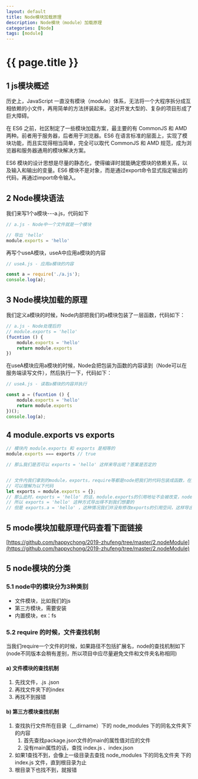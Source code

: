 ```yaml
---
layout: default
title: Node模块加载原理
description: Node模块（module）加载原理
categories: [Node]
tags: [module]
---
```

# {{ page.title }}

## 1 js模块概述
历史上，JavaScript 一直没有模块（module）体系，无法将一个大程序拆分成互相依赖的小文件，再用简单的方法拼装起来。这对开发大型的、复杂的项目形成了巨大障碍。

在 ES6 之前，社区制定了一些模块加载方案，最主要的有 CommonJS 和 AMD 两种。前者用于服务器，后者用于浏览器。ES6 在语言标准的层面上，实现了模块功能，而且实现得相当简单，完全可以取代 CommonJS 和 AMD 规范，成为浏览器和服务器通用的模块解决方案。

ES6 模块的设计思想是尽量的静态化，使得编译时就能确定模块的依赖关系，以及输入和输出的变量。ES6 模块不是对象，而是通过export命令显式指定输出的代码，再通过import命令输入。

## 2 Node模块语法
我们来写1个a模块---a.js，代码如下
```javascript
// a.js - Node中一个文件就是一个模块

// 导出 'hello'
module.exports = 'hello'

```

再写个useA模块，useA中应用a模块的内容
```javascript
// useA.js - 应用a模块的内容

const a = require('./a.js');
console.log(a);
```

## 3 Node模块加载的原理
我们定义a模块的时候，Node内部把我们的a模块包装了一层函数，代码如下：
```javascript
// a.js - Node处理后的
// module.exports = 'hello'
(fucntion () {
    module.exports = 'hello'
    return module.exports
})

```

在useA模块应用a模块的时候，Node会把包装为函数的内容读到（Node可以在服务端读写文件），然后执行一下，代码如下：
```javascript
// useA.js - 读取a模块的内容并执行

const a = (fucntion () {
    module.exports = 'hello'
    return module.exports
})();
console.log(a);

```

## 4 module.exports vs exports

```javascript
// 模块内 module.exports 和 exports 是相等的
module.exports === exports // true

// 那么我们是否可以 exports = 'hello' 这样来导出呢？答案是否定的


// 文件内我们拿到的module，exports，require等都是node把我们的代码包装成函数，在函数的参数里传给我们的
// 可以理解为以下代码
let exports = module.exports = {};
// 那么此时，exports = 'hello' 的话，module.exports的引用地址不会被改变，node包装的函数最终 return 的是 module.exports
// 所以 exports = 'hello' 这种方式导出得不到我们想要的
// 但是 exports.a = 'hello' ，这种情况我们并没有修改exports的引用空间，这样导出是ok的
```

## 5 mode模块加载原理代码查看下面链接
[https://github.com/happychong/2019-zhufeng/tree/master/2.nodeModule](https://github.com/happychong/2019-zhufeng/tree/master/2.nodeModule)

## 5 node模块的分类
### 5.1 node中的模块分为3种类别
- 文件模块，比如我们的js
- 第三方模块，需要安装
- 内置模块，ex：fs

### 5.2 require 的时候，文件查找机制
当我们require一个文件的时候，如果路径不包括扩展名，node的查找机制如下(node不同版本会稍有差别，所以项目中应尽量避免文件和文件夹名称相同)

#### a) 文件模块的查找机制
1. 先找文件，.js .json
2. 再找文件夹下的index
3. 再找不到报错

#### b) 第三方模块查找机制
1. 查找执行文件所在目录（__dirname）下的 node_modules 下的同名文件夹下的内容
   1.  首先查找package.json文件的main的属性值对应的文件
   2.  没有main属性的话，查找 index.js 、index.json
2. 如果1查找不到，会像上一级目录去查找 node_modules 下的同名文件夹 下的 index.js 文件，直到根目录为止
3. 根目录下也找不到，就报错
